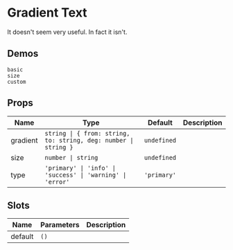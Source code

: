 # Gradient Text

It doesn't seem very useful. In fact it isn't.

## Demos

```demo
basic
size
custom
```

## Props

| Name | Type | Default | Description |
| --- | --- | --- | --- |
| gradient | `string \| { from: string, to: string, deg: number \| string }` | `undefined` |  |
| size | `number \| string` | `undefined` |  |
| type | `'primary' \| 'info' \| 'success' \| 'warning' \| 'error'` | `'primary'` |  |

## Slots

| Name    | Parameters | Description |
| ------- | ---------- | ----------- |
| default | `()`       |             |
